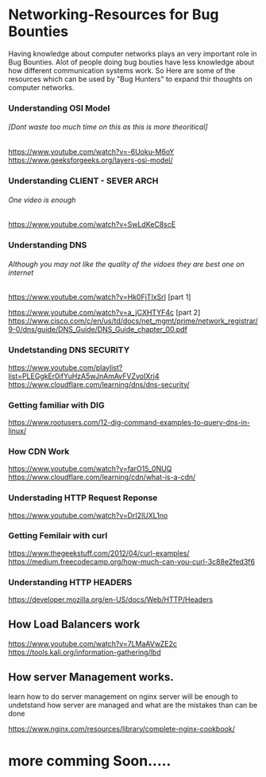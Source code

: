 # Networking-Resources for Bug Bounties

Having knowledge about computer networks plays an very important role in Bug Bounties. 
Alot of people doing bug bouties have less knowledge about how different communication systems work. So Here are some of the 
resources which can be used by "Bug Hunters" to expand thir thoughts on computer networks.



### Understanding OSI Model 
###### [Dont waste too much time on this as this is more theoritical]

https://www.youtube.com/watch?v=-6Uoku-M6oY
https://www.geeksforgeeks.org/layers-osi-model/


### Understanding CLIENT - SEVER ARCH
###### One video is enough
https://www.youtube.com/watch?v=SwLdKeC8scE



### Understanding DNS
###### Although you may not like the quality of the vidoes they are best one on internet
https://www.youtube.com/watch?v=Hk0FjTIxSrI     [part 1] 

https://www.youtube.com/watch?v=a_jCXHTYF4c     [part 2]
https://www.cisco.com/c/en/us/td/docs/net_mgmt/prime/network_registrar/9-0/dns/guide/DNS_Guide/DNS_Guide_chapter_00.pdf


### Undetstanding DNS SECURITY
https://www.youtube.com/playlist?list=PLEGgkEr0ifYuHzA5wJnAmAvFVZvoIXrj4
https://www.cloudflare.com/learning/dns/dns-security/



### Getting familiar with DIG 
https://www.rootusers.com/12-dig-command-examples-to-query-dns-in-linux/



### How CDN Work

https://www.youtube.com/watch?v=farO15_0NUQ
https://www.cloudflare.com/learning/cdn/what-is-a-cdn/


### Understading HTTP Request Reponse
https://www.youtube.com/watch?v=DrI2lUXL1no

### Getting Femilair with curl
https://www.thegeekstuff.com/2012/04/curl-examples/
https://medium.freecodecamp.org/how-much-can-you-curl-3c88e2fed3f6

### Understanding HTTP HEADERS
https://developer.mozilla.org/en-US/docs/Web/HTTP/Headers


## How Load Balancers work
https://www.youtube.com/watch?v=7LMaAVwZE2c
https://tools.kali.org/information-gathering/lbd


## How server Management works.

learn how to do server management on nginx server will be enough to undetstand how server are managed and what are the 
mistakes than can be done

https://www.nginx.com/resources/library/complete-nginx-cookbook/


  
  
  
  
# more comming Soon.....

